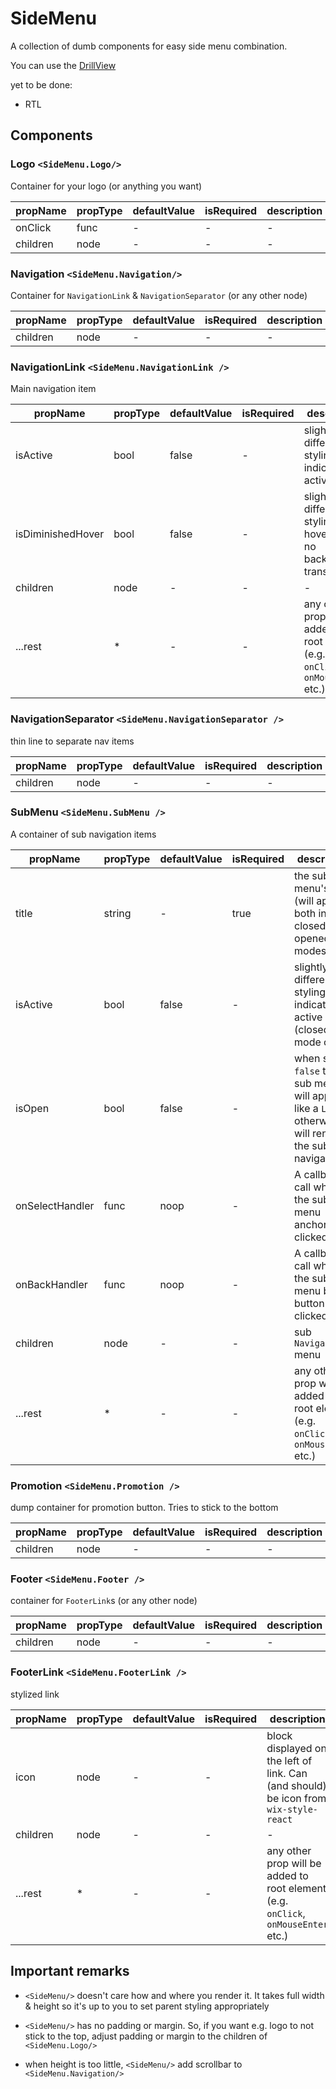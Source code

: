 # SideMenu

A collection of dumb components for easy side menu combination.

You can use the [DrillView](./DrillView)

yet to be done:

* RTL

## Components

### Logo `<SideMenu.Logo/>`

Container for your logo (or anything you want)

| propName | propType | defaultValue | isRequired | description |
| -        | -        | -            | -          | -           |
| onClick  | func     | -            | -          | -           |
| children | node     | -            | -          | -           |


### Navigation `<SideMenu.Navigation/>`

Container for `NavigationLink` & `NavigationSeparator` (or any other node)

| propName | propType | defaultValue | isRequired | description |
| -        | -        | -            | -          | -           |
| children | node     | -            | -          | -           |


### NavigationLink `<SideMenu.NavigationLink />`

Main navigation item

| propName          | propType | defaultValue | isRequired | description                                                                        |
| -                 | -        | -            | -          | -                                                                                  |
| isActive          | bool     | false        | -          | slightly different styling to indicate active link                                 |
| isDiminishedHover | bool     | false        | -          | slightly different styling for hover (e.g. no background transition)               |
| children          | node     | -            | -          | -                                                                                  |
| ...rest           | *        | -            | -          | any other prop will be added to root element (e.g. `onClick`, `onMouseEnter` etc.) |

### NavigationSeparator `<SideMenu.NavigationSeparator />`

thin line to separate nav items

| propName | propType | defaultValue | isRequired | description |
| -        | -        | -            | -          | -           |
| children | node     | -            | -          | -           |

### SubMenu `<SideMenu.SubMenu />`

A container of sub navigation items

| propName          | propType | defaultValue | isRequired | description                                                                                             |
| -                 | -        | -            | -          | -                                                                                                       |
| title             | string   | -            | true       | the sub menu's title (will appear both in closed & opened modes)                                        |
| isActive          | bool     | false        | -          | slightly different styling to indicate active link (closed mode only)                                   |
| isOpen            | bool     | false        | -          | when set to `false` the sub menu will appear like a `Link`, otherwise it will render the sub navigation |
| onSelectHandler   | func     | noop         | -          | A callback to call when the sub menu anchor is clicked                                                  |
| onBackHandler     | func     | noop         | -          | A callback to call when the sub menu back button is clicked                                             |
| children          | node     | -            | -          | sub `Navigation` menu                                                                                   |
| ...rest           | *        | -            | -          | any other prop will be added to root element (e.g. `onClick`, `onMouseEnter` etc.)                      |

### Promotion `<SideMenu.Promotion />`

dump container for promotion button. Tries to stick to the bottom

| propName | propType | defaultValue | isRequired | description |
| -        | -        | -            | -          | -           |
| children | node     | -            | -          | -           |


### Footer `<SideMenu.Footer />`

container for `FooterLink`s (or any other node)

| propName | propType | defaultValue | isRequired | description |
| -        | -        | -            | -          | -           |
| children | node     | -            | -          | -           |


### FooterLink `<SideMenu.FooterLink />`

stylized link

| propName | propType | defaultValue | isRequired | description                                                                          |
| -        | -        | -            | -          | -                                                                                    |
| icon     | node     | -            | -          | block displayed on the left of link. Can (and should) be icon from `wix-style-react` |
| children | node     | -            | -          | -                                                                                    |
| ...rest  | *        | -            | -          | any other prop will be added to root element (e.g. `onClick`, `onMouseEnter` etc.)   |


## Important remarks

* `<SideMenu/>` doesn't care how and where you render it. It takes full
width & height so it's up to you to set parent styling appropriately

* `<SideMenu/>` has no padding or margin. So, if you want e.g. logo to not stick
to the top, adjust padding or margin to the children of `<SideMenu.Logo/>`

* when height is too little, `<SideMenu/>` add scrollbar to `<SideMenu.Navigation/>`

